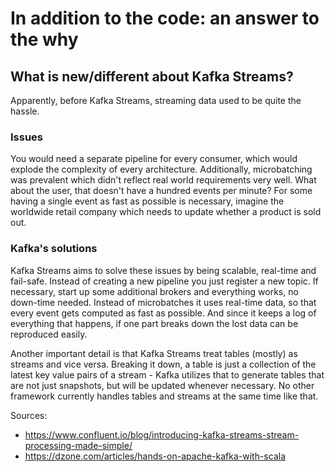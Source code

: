 # In addition to the code: an answer to the why
## What is new/different about Kafka Streams?

Apparently, before Kafka Streams, streaming data used to be quite the hassle.

### Issues

You would need a separate pipeline for every consumer, which would explode the complexity of every architecture. Additionally, microbatching was prevalent which didn't reflect real world requirements very well. What about the user, that doesn't have a hundred events per minute? For some having a single event as fast as possible is necessary, imagine the worldwide retail company which needs to update whether a product is sold out.

### Kafka's solutions

Kafka Streams aims to solve these issues by being scalable, real-time and fail-safe. Instead of creating a new pipeline you just register a new topic. If necessary, start up some additional brokers and everything works, no down-time needed. Instead of microbatches it uses real-time data, so that every event gets computed as fast as possible. And since it keeps a log of everything that happens, if one part breaks down the lost data can be reproduced easily.

Another important detail is that Kafka Streams treat tables (mostly) as streams and vice versa. Breaking it down, a table is just a collection of the latest key value pairs of a stream - Kafka utilizes that to generate tables that are not just snapshots, but will be updated whenever necessary. No other framework currently handles tables and streams at the same time like that.  

Sources:
- https://www.confluent.io/blog/introducing-kafka-streams-stream-processing-made-simple/
- https://dzone.com/articles/hands-on-apache-kafka-with-scala
